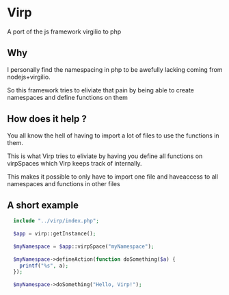 # Virp
A port of the js framework virgilio to php


## Why
I personally find the namespacing in php to be awefully lacking coming from nodejs+virgilio.

So this framework tries to eliviate that pain by being able to create namespaces
and define functions on them

## How does it help ?
You all know the hell of having to import a lot
of files to use the functions in them.

This is what Virp tries to eliviate by having you define all functions on virpSpaces which Virp keeps track of internally.

This makes it possible to only have to import one file and haveaccess to all namespaces and functions in other files

## A short example

```php
  include "../virp/index.php";
  
  $app = virp::getInstance();
  
  $myNamespace = $app::virpSpace("myNamespace");
  
  $myNamespace->defineAction(function doSomething($a) {
    printf("%s", a);
  });
  
  $myNamespace->doSomething("Hello, Virp!");
```
